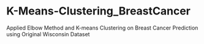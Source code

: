 # K-Means-Clustering_BreastCancer

Applied Elbow Method and K-means Clustering on Breast Cancer Prediction using Original Wisconsin Dataset
